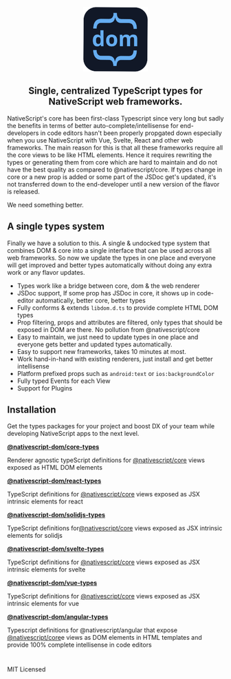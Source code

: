 <div align="center" >

<img src="./dom.png" width="150" height="150" />

</div>

<h2 align="center">
Single, centralized TypeScript types for NativeScript web frameworks.
</h2>

NativeScript's core has been first-class Typescript since very long but sadly the benefits in terms of better auto-complete/intellisense for end-developers in code editors hasn't been properly propgated down especially when you use NativeScript with Vue, Svelte, React and other web frameworks. The main reason for this is that all these frameworks require all the core views to be like HTML elements. Hence it requires rewriting the types or generating them from core which are hard to maintain and do not have the best quality as compared to @nativescript/core. If types change in core or a new prop is added or some part of the JSDoc get's updated, it's not transferred down to the end-developer until a new version of the flavor is released.

We need something better.

## A single types system

Finally we have a solution to this. A single & undocked type system that combines DOM & core into a single interface that can be used across all web frameworks. So now we update the types in one place and everyone will get improved and better types automatically without doing any extra work or any flavor updates.

- Types work like a bridge between core, dom & the web renderer
- JSDoc support, If some prop has JSDoc in core, it shows up in code-editor automatically, better core, better types
- Fully conforms & extends `libdom.d.ts` to provide complete HTML DOM types
- Prop filtering, props and attributes are filtered, only types that should be exposed in DOM are there. No pollution from @nativescript/core
- Easy to maintain, we just need to update types in one place and everyone gets better and updated types automatically.
- Easy to support new frameworks, takes 10 minutes at most.
- Work hand-in-hand with existing renderers, just install and get better intellisense
- Platform prefixed props such as `android:text` or `ios:backgroundColor`
- Fully typed Events for each View
- Support for Plugins

## Installation

Get the types packages for your project and boost DX of your team while developing NativeScript apps to the next level.

**[@nativescript-dom/core-types](https://www.npmjs.com/package/@nativescript-dom/core-types)**

Renderer agnostic typeScript definitions for [@nativescript/core](https://github.com/NativeScript/NativeScript) views exposed as HTML DOM elements

**[@nativescript-dom/react-types](https://www.npmjs.com/package/@nativescript-dom/react-types)**

TypeScript definitions for [@nativescript/core](https://github.com/NativeScript/NativeScript) views exposed as JSX intrinsic elements for react

**[@nativescript-dom/solidjs-types](https://www.npmjs.com/package/@nativescript-dom/solidjs-types)**

TypeScript definitions for[@nativescript/core](https://github.com/NativeScript/NativeScript) views exposed as JSX intrinsic elements for solidjs

**[@nativescript-dom/svelte-types](https://www.npmjs.com/package/@nativescript-dom/svelte-types)**

TypeScript definitions for [@nativescript/core](https://github.com/NativeScript/NativeScript) views exposed as JSX intrinsic elements for svelte

**[@nativescript-dom/vue-types](https://www.npmjs.com/package/@nativescript-dom/vue-types)**

TypeScript definitions for [@nativescript/core](https://github.com/NativeScript/NativeScript) views exposed as JSX intrinsic elements for vue

**[@nativescript-dom/angular-types](https://www.npmjs.com/package/@nativescript-dom/angular-types)**

Typescript definitions for @nativescript/angular that expose [@nativescript/core](https://github.com/NativeScript/NativeScript)e views as DOM elements in HTML templates and provide 100% complete intellisense in code editors

#

MIT Licensed
